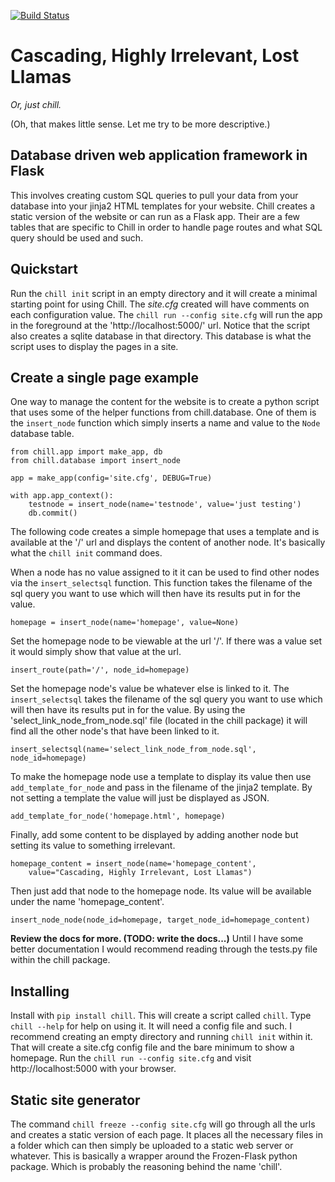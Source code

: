 [![Build Status](https://travis-ci.org/jkenlooper/chill.svg?branch=mustached-rival)](https://travis-ci.org/jkenlooper/chill)

# Cascading, Highly Irrelevant, Lost Llamas

*Or, just chill.*

(Oh, that makes little sense. Let me try to be more descriptive.)


## Database driven web application framework in Flask

This involves creating custom SQL queries to pull your data from your database
into your jinja2 HTML templates for your website.  Chill creates a static
version of the website or can run as a Flask app. Their are a few tables that
are specific to Chill in order to handle page routes and what SQL query should
be used and such.  

## Quickstart

Run the `chill init` script in an empty directory and it will create a minimal
starting point for using Chill. The *site.cfg* created will have comments on each
configuration value.  The `chill run --config site.cfg` will run the app in the
foreground at the 'http://localhost:5000/' url. Notice that the script also
creates a sqlite database in that directory.  This database is what the script
uses to display the pages in a site.

## Create a single page example

One way to manage the content for the website is to create a python script that
uses some of the helper functions from chill.database.  One of them is the
`insert_node` function which simply inserts a name and value to the `Node`
database table. 

    from chill.app import make_app, db
    from chill.database import insert_node

    app = make_app(config='site.cfg', DEBUG=True)

    with app.app_context():
        testnode = insert_node(name='testnode', value='just testing')
        db.commit()
    
The following code creates a simple homepage that uses a template and is
available at the '/' url and displays the content of another node.  It's
basically what the `chill init` command does.

When a node has no value assigned to it it can be used to find other nodes via
the `insert_selectsql` function. This function takes the filename of the sql
query you want to use which will then have its results put in for the value.

    homepage = insert_node(name='homepage', value=None)

Set the homepage node to be viewable at the url '/'.  If there was a value set
it would simply show that value at the url. 

    insert_route(path='/', node_id=homepage)

Set the homepage node's value be whatever else is linked to it.  The
`insert_selectsql` takes the filename of the sql query you want to use which
will then have its results put in for the value. By using the
'select_link_node_from_node.sql' file (located in the chill package) it will
find all the other node's that have been linked to it.

    insert_selectsql(name='select_link_node_from_node.sql', node_id=homepage)

To make the homepage node use a template to display its value then use
`add_template_for_node` and pass in the filename of the jinja2 template. By not
setting a template the value will just be displayed as JSON.

    add_template_for_node('homepage.html', homepage)

Finally, add some content to be displayed by adding another node but setting
its value to something irrelevant.

    homepage_content = insert_node(name='homepage_content',
        value="Cascading, Highly Irrelevant, Lost Llamas")

Then just add that node to the homepage node. Its value will be available under
the name 'homepage_content'.

    insert_node_node(node_id=homepage, target_node_id=homepage_content)


**Review the docs for more. (TODO: write the docs...)**  Until I have some
better documentation I would recommend reading through the tests.py file within
the chill package.  


## Installing

Install with `pip install chill`.  This will create a script called `chill`.
Type `chill --help` for help on using it.  It will need a config file and such.
I recommend creating an empty directory and running `chill init` within it.
That will create a site.cfg config file and the bare minimum to show
a homepage.  Run the `chill run --config site.cfg` and visit
http://localhost:5000 with your browser.


## Static site generator

The command `chill freeze --config site.cfg` will go through all the urls and
creates a static version of each page.  It places all the necessary files in
a folder which can then simply be uploaded to a static web server or whatever.
This is basically a wrapper around the Frozen-Flask python package.  Which is
probably the reasoning behind the name 'chill'.
